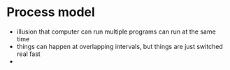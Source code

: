 # Process model

* illusion that computer can run multiple programs can run at the same time
* things can happen at overlapping intervals, but things are just switched real fast
* 
